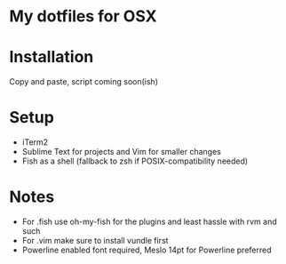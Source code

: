 # My dotfiles for OSX

Installation
========
Copy and paste, script coming soon(ish)

Setup
========
* iTerm2
* Sublime Text for projects and Vim for smaller changes
* Fish as a shell (fallback to zsh if POSIX-compatibility needed)
 
Notes
========
* For .fish use oh-my-fish for the plugins and least hassle with rvm and such
* For .vim make sure to install vundle first
* Powerline enabled font required, Meslo 14pt for Powerline preferred
